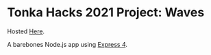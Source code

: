 # Tonka Hacks 2021 Project: Waves

Hosted [Here](https://waves-tonkahacks.herokuapp.com/).

A barebones Node.js app using [Express 4](http://expressjs.com/).